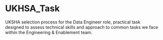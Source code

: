 # UKHSA_Task
UKSHA selection process for the Data Engineer role, practical task designed to assess technical skills and approach to common tasks we face within the Engineering &amp; Enablement team.
